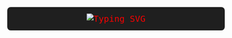 <div style="display: flex; justify-content: center; align-items: center; background-color: #1f1f1f; padding: 15px 20px; border-radius: 8px;">
  <!-- Typing SVG -->
  <a href="https://git.io/typing-svg" style="color: #f70100; font-size: 20px; font-family: 'Fira Code', monospace; text-decoration: none;">
    <img src="https://readme-typing-svg.demolab.com?font=Fira+Code&duration=2000&pause=1000&color=F70100&width=435&lines=Hi%2C+im+fs3cs0ciety!+;Welcome+To+MalDevMedia!+;Hope+you+like+the+new+configs+..." alt="Typing SVG" />
  </a>
</div>
